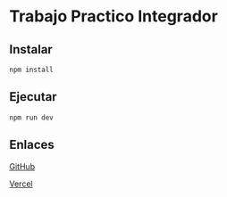 # Trabajo Practico Integrador

## Instalar

```
npm install
```

## Ejecutar

```
npm run dev
```

## Enlaces

[GitHub](https://github.com/JePaFe/Alkemy-trabajo-final-C3)

[Vercel]()
